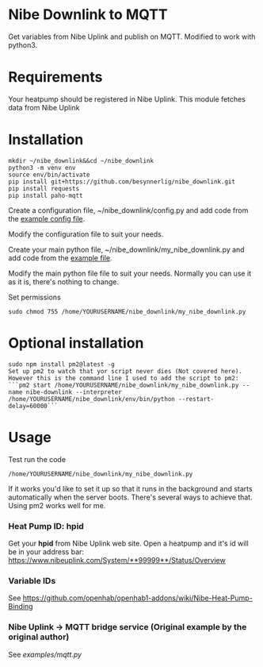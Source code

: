 # Nibe Downlink to MQTT
Get variables from Nibe Uplink and publish on MQTT. Modified to work with python3.

# Requirements
Your heatpump should be registered in Nibe Uplink. This module fetches data from Nibe Uplink

# Installation

    mkdir ~/nibe_downlink&&cd ~/nibe_downlink
    python3 -m venv env
    source env/bin/activate 
    pip install git+https://github.com/besynnerlig/nibe_downlink.git
    pip install requests
    pip install paho-mqtt

Create a configuration file, ~/nibe_downlink/config.py and add code from the [example config file](https://raw.githubusercontent.com/besynnerlig/nibe_downlink/master/examples/config.py).

Modify the configuration file to suit your needs.

Create your main python file, ~/nibe_downlink/my_nibe_downlink.py and add code from the [example file](https://raw.githubusercontent.com/besynnerlig/nibe_downlink/master/examples/my_nibe_downlink.py).

Modify the main python file file to suit your needs. Normally you can use it as it is, there's nothing to change.

Set permissions
```
sudo chmod 755 /home/YOURUSERNAME/nibe_downlink/my_nibe_downlink.py
```

# Optional installation
    sudo npm install pm2@latest -g
    Set up pm2 to watch that yor script never dies (Not covered here). However this is the command line I used to add the script to pm2:
    ```pm2 start /home/YOURUSERNAME/nibe_downlink/my_nibe_downlink.py --name nibe-downlink --interpreter /home/YOURUSERNAME/nibe_downlink/env/bin/python --restart-delay=60000```

# Usage

Test run the code

```
/home/YOURUSERNAME/nibe_downlink/my_nibe_downlink.py
```

If it works you'd like to set it up so that it runs in the background and starts automatically when the server boots. There's several ways to achieve that. Using pm2 works well for me. 

### Heat Pump ID: hpid
Get your **hpid** from Nibe Uplink web site. Open a heatpump and it's id will be in your address bar:
https://www.nibeuplink.com/System/**99999**/Status/Overview

### Variable IDs
See https://github.com/openhab/openhab1-addons/wiki/Nibe-Heat-Pump-Binding


### Nibe Uplink -> MQTT bridge service (Original example by the original author)

See *examples/mqtt.py*
